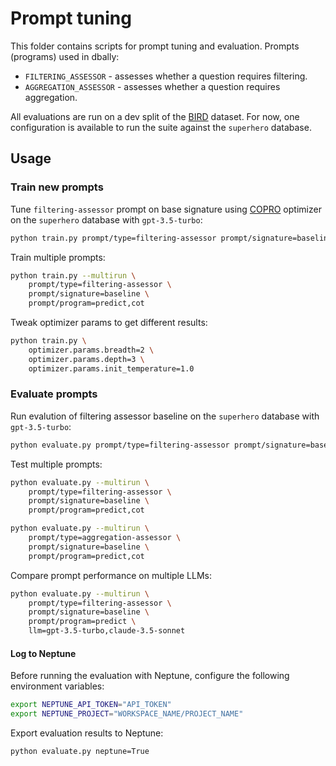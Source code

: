 # Prompt tuning

This folder contains scripts for prompt tuning and evaluation. Prompts (programs) used in dbally:

- `FILTERING_ASSESSOR` - assesses whether a question requires filtering.
- `AGGREGATION_ASSESSOR` - assesses whether a question requires aggregation.

All evaluations are run on a dev split of the [BIRD](https://bird-bench.github.io/) dataset. For now, one configuration is available to run the suite against the `superhero` database.

## Usage

### Train new prompts

Tune `filtering-assessor` prompt on base signature using [COPRO](https://dspy-docs.vercel.app/docs/deep-dive/teleprompter/signature-optimizer#how-copro-works) optimizer on the `superhero` database with `gpt-3.5-turbo`:

```bash
python train.py prompt/type=filtering-assessor prompt/signature=baseline prompt/program=predict
```

Train multiple prompts:

```bash
python train.py --multirun \
    prompt/type=filtering-assessor \
    prompt/signature=baseline \
    prompt/program=predict,cot
```

Tweak optimizer params to get different results:

```bash
python train.py \
    optimizer.params.breadth=2 \
    optimizer.params.depth=3 \
    optimizer.params.init_temperature=1.0
```

### Evaluate prompts

Run evalution of filtering assessor baseline on the `superhero` database with `gpt-3.5-turbo`:

```bash
python evaluate.py prompt/type=filtering-assessor prompt/signature=baseline prompt/program=predict
```

Test multiple prompts:

```bash
python evaluate.py --multirun \
    prompt/type=filtering-assessor \
    prompt/signature=baseline \
    prompt/program=predict,cot
```

```bash
python evaluate.py --multirun \
    prompt/type=aggregation-assessor \
    prompt/signature=baseline \
    prompt/program=predict,cot
```

Compare prompt performance on multiple LLMs:

```bash
python evaluate.py --multirun \
    prompt/type=filtering-assessor \
    prompt/signature=baseline \
    prompt/program=predict \
    llm=gpt-3.5-turbo,claude-3.5-sonnet
```

#### Log to Neptune

Before running the evaluation with Neptune, configure the following environment variables:

```bash
export NEPTUNE_API_TOKEN="API_TOKEN"
export NEPTUNE_PROJECT="WORKSPACE_NAME/PROJECT_NAME"
```

Export evaluation results to Neptune:

```bash
python evaluate.py neptune=True
```
